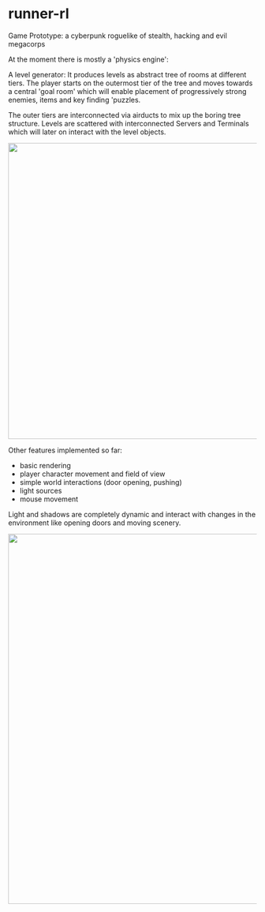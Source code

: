 # runner-rl
Game Prototype: a cyberpunk roguelike of stealth, hacking and evil megacorps

At the moment there is mostly a 'physics engine':

A level generator:
It produces levels as abstract tree of rooms at different tiers. The player starts on 
the outermost tier of the tree and moves towards a central 'goal room' which will enable 
placement of progressively strong enemies, items and key finding 'puzzles.

The outer tiers are interconnected via airducts to mix up the boring tree structure.
Levels are scattered with interconnected Servers and Terminals which will later on interact 
with the level objects.

<p align="left">
  <img src="https://github.com/Nephas/runner-rl/blob/master/levelgen.bmp" width="600"/>
</p>

Other features implemented so far:

* basic rendering
* player character movement and field of view
* simple world interactions (door opening, pushing)
* light sources
* mouse movement

Light and shadows are completely dynamic and interact with changes in the environment like 
opening doors and moving scenery.

<p align="left">
  <img src="https://github.com/Nephas/runner-rl/blob/master/screen.png" width="750"/>
</p>
